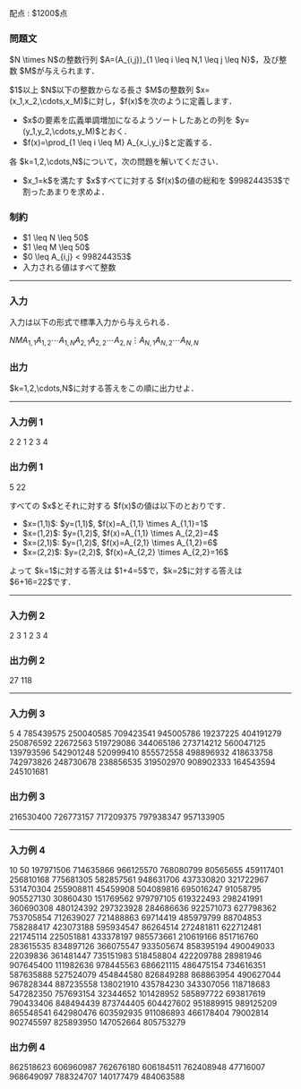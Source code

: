 
<div>

<span>

<span>

<p>
配点 : $1200$点
</p>

<div>

<section>

### **問題文**

<p>
$N \times N$の整数行列 $A=(A_{i,j})_{1 \leq i \leq N,1 \leq j \leq N}$，及び整数 $M$が与えられます．
</p>

<p>
$1$以上 $N$以下の整数からなる長さ $M$の整数列 $x=(x_1,x_2,\cdots,x_M)$に対し，$f(x)$を次のように定義します．
</p>

<ul>

<li>
$x$の要素を広義単調増加になるようソートしたあとの列を $y=(y_1,y_2,\cdots,y_M)$とおく．
</li>

<li>
$f(x)=\prod_{1 \leq i \leq M} A_{x_i,y_i}$と定義する．
</li>

</ul>

<p>
各 $k=1,2,\cdots,N$について，次の問題を解いてください．
</p>

<ul>

<li>
$x_1=k$を満たす $x$すべてに対する $f(x)$の値の総和を $998244353$で割ったあまりを求めよ．
</li>

</ul>

</section>

</div>

<div>

<section>

### **制約**

<ul>

<li>
$1 \leq N \leq 50$
</li>

<li>
$1 \leq M \leq 50$
</li>

<li>
$0 \leq A_{i,j} < 998244353$
</li>

<li>
入力される値はすべて整数
</li>

</ul>

</section>

</div>

---

<div>

<div>

<section>

### **入力**

<p>
入力は以下の形式で標準入力から与えられる．
</p>

<div>

$N$$M$$A_{1,1}$$A_{1,2}$$\cdots$$A_{1,N}$$A_{2,1}$$A_{2,2}$$\cdots$$A_{2,N}$$\vdots$$A_{N,1}$$A_{N,2}$$\cdots$$A_{N,N}$
</div>

</section>

</div>

<div>

<section>

### **出力**

<p>
$k=1,2,\cdots,N$に対する答えをこの順に出力せよ．
</p>

</section>

</div>

</div>

---

<div>

<section>

### **入力例 1**

<div>

2 2
1 2
3 4

</div>

</section>

</div>

<div>

<section>

### **出力例 1**

<div>

5 22

</div>

<p>
すべての $x$とそれに対する $f(x)$の値は以下のとおりです．
</p>

<ul>

<li>
$x=(1,1)$: $y=(1,1)$, $f(x)=A_{1,1} \times A_{1,1}=1$
</li>

<li>
$x=(1,2)$: $y=(1,2)$, $f(x)=A_{1,1} \times A_{2,2}=4$
</li>

<li>
$x=(2,1)$: $y=(1,2)$, $f(x)=A_{2,1} \times A_{1,2}=6$
</li>

<li>
$x=(2,2)$: $y=(2,2)$, $f(x)=A_{2,2} \times A_{2,2}=16$
</li>

</ul>

<p>
よって $k=1$に対する答えは $1+4=5$で，$k=2$に対する答えは $6+16=22$です．
</p>

</section>

</div>

---

<div>

<section>

### **入力例 2**

<div>

2 3
1 2
3 4

</div>

</section>

</div>

<div>

<section>

### **出力例 2**

<div>

27 118

</div>

</section>

</div>

---

<div>

<section>

### **入力例 3**

<div>

5 4
785439575 250040585 709423541 945005786 19237225
404191279 250876592 22672563 519729086 344065186
273714212 560047125 139793596 542901248 520999410
855572558 498896932 418633758 742973826 248730678
238856535 319502970 908902333 164543594 245101681

</div>

</section>

</div>

<div>

<section>

### **出力例 3**

<div>

216530400 726773157 717209375 797938347 957133905

</div>

</section>

</div>

---

<div>

<section>

### **入力例 4**

<div>

10 50
197971506 714635866 966125570 768080799 80565655 459117401 256810168 775681305 582857561 948631706
437330820 321722967 531470304 255908811 45459908 504089816 695016247 91058795 905527130 30860430
151769562 979797105 619322493 298241991 360690308 480124392 297323928 284686636 922571073 627798362
753705854 712639027 721488863 69714419 485979799 88704853 758288417 423073188 595934547 86264514
272481811 622712481 221745114 225051881 433378197 985573661 210619166 851716760 283615535 834897126
366075547 933505674 858395194 490049033 22039836 361481447 735151983 518458804 422209788 28981946
907645400 111982636 978445563 686621115 486475154 734616351 587635888 527524079 454844580 826849288
868863954 490627044 967828344 887235558 138021910 435784230 343307056 118718683 547282350 757693154
32344652 101428952 585897722 693817619 790433406 848494439 873744405 604427602 951889915 989125209
865548541 642980476 603592935 911086893 466178404 79002814 902745597 825893950 147052664 805753279

</div>

</section>

</div>

<div>

<section>

### **出力例 4**

<div>

862518623 606960987 762676180 606184511 762408948 47716007 968649097 788324707 140177479 484063588

</div>

</section>

</div>

</span>

</span>

</div>
